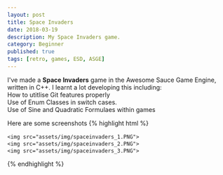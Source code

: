 ```yaml
---
layout: post 
title: Space Invaders
date: 2018-03-19
description: My Space Invaders game. 
category: Beginner
published: true
tags: [retro, games, ESD, ASGE]
---
```


I've made a <b>Space Invaders</b> game in the Awesome Sauce Game Engine, written in C++.
I learnt a lot developing this including:<br />
How to utitlise Git features properly <br />
Use of Enum Classes in switch cases. <br />
Use of Sine and Quadratic Formulaes within games

Here are some screenshots
{% highlight html %}

	<img src="assets/img/spaceinvaders_1.PNG">
	<img src="assets/img/spaceinvaders_2.PNG">
	<img src="assets/img/spaceinvaders_3.PNG">

{% endhighlight %}
